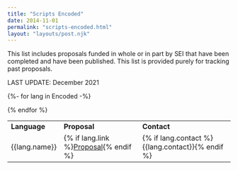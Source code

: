 ```yaml
---
title: "Scripts Encoded"
date: 2014-11-01
permalink: "scripts-encoded.html"
layout: "layouts/post.njk"
---
```


This list includes proposals funded in whole or in part by SEI that have been completed and have been published. This list is provided purely for tracking past proposals.

LAST UPDATE: December 2021

<table class="table">
<tr>
	<td><strong>Language</strong></td>
	<td><strong>Proposal</strong></td>
	<td><strong>Contact</strong></td>
</tr>

{%- for lang in Encoded -%}

<tr>
	<td>{{lang.name}}</td>
	<td>{% if lang.link %}<a href="{{lang.link}}">Proposal</a>{% endif %}</td>
	<td>{% if lang.contact %}{{lang.contact}}{% endif %}</td>
</tr>
{% endfor %}

</table>
